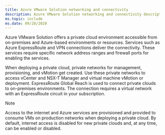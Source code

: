 ```yaml
---
title: Azure VMware Solution networking and connectivity
description: Azure VMware Solution networking and connectivity description.
ms.topic: include
ms.date: 09/28/2020
---
```


<!-- Used in introduction.md and concepts-networking.md -->

Azure VMware Solution offers a private cloud environment accessible from on-premises and Azure-based environments or resources. Services such as Azure ExpressRoute and VPN connections deliver the connectivity. These services require specific network address ranges and firewall ports for enabling the services.

When deploying a private cloud, private networks for management, provisioning, and vMotion get created. Use these private networks to access vCenter and NSX-T Manager and virtual machine vMotion or deployment.  ExpressRoute Global Reach is used to connect private clouds to on-premises environments. The connection requires a virtual network with an ExpressRoute circuit in your subscription.



>[!NOTE]
>Access to the internet and Azure services are provisioned and provided to consume VMs on production networks when deploying a private cloud.  By default, internet access is disabled for new private clouds and, at any time, can be enabled or disabled.